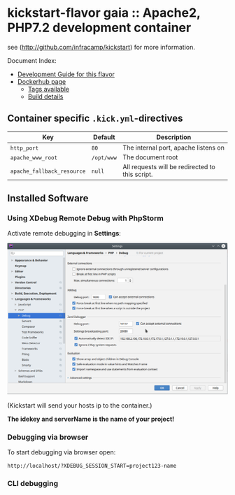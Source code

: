 
# kickstart-flavor gaia :: Apache2, PHP7.2 development container

see (http://github.com/infracamp/kickstart) for more information.

Document Index:

- [Development Guide for this flavor](DEVELOPMENT.md)
- [Dockerhub page](https://hub.docker.com/r/infracamp/kickstart-flavor-gaia/)
    - [Tags available](https://hub.docker.com/r/infracamp/kickstart-flavor-gaia/tags/)
    - [Build details](https://hub.docker.com/r/infracamp/kickstart-flavor-gaia/builds/)


## Container specific `.kick.yml`-directives

| Key | Default | Description |
|----------------|----------------|---------------------|
| `http_port`                  | `80`          | The internal port, apache listens on |
| `apache_www_root`            | `/opt/www`    | The document root |
| `apache_fallback_resource`   | `null`        | All requests will be redirected to this script. |

## Installed Software


### Using XDebug Remote Debug with PhpStorm 

Activate remote debugging in **Settings**:

![Settings](doc/xdebug-config1.png)

(Kickstart will send your hosts ip to the container.)

**The idekey and serverName is the name of your project!**


### Debugging via browser

To start debugging via browser open:
```
http://localhost/?XDEBUG_SESSION_START=project123-name
```

### CLI debugging

